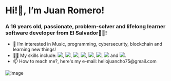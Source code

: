 <h1 class="text-center">Hi!👋, I’m Juan Romero!</h1>
<h3>A 16 years old, passionate, problem-solver and lifelong learner software developer from El Salvador🦾🔥!</h3>
<ul>
<li>👀 I’m interested in Music, programming, cybersecurity, blockchain  and learning new things!</li>
 <li>👨‍💻 My skills include: <img src="https://img.icons8.com/color/26/000000/git.png"/>, <img src="https://img.icons8.com/fluency/26/000000/ethereum.png"/>, <img src="https://img.icons8.com/external-soft-fill-juicy-fish/26/000000/external-sql-coding-and-development-soft-fill-soft-fill-juicy-fish.png"/>, <img src="https://img.icons8.com/color/26/000000/mongodb.png"/>, <img src="https://img.icons8.com/officel/26/000000/php-logo.png"/>, <img src="https://img.icons8.com/color/26/000000/nodejs.png"/>, <img src="https://img.icons8.com/color/26/000000/vue-js.png"/> and <img src="https://img.icons8.com/office/26/000000/react.png"/>. </li>
<li>📫 How to reach me?, here's my e-mail: hellojuancho75@gmail.com</li>
 </ul>


![image](https://github-readme-stats.vercel.app/api?username=jromerooo2&show_icons=true&theme=radical)

<link href="https://unpkg.com/tailwindcss@^2/dist/tailwind.min.css" rel="stylesheet">
<!---
jromerooo2/jromerooo2 is a ✨ special ✨ repository because its `README.md` (this file) appears on your GitHub profile.
You can click the Preview link to take a look at your changes.
--->
